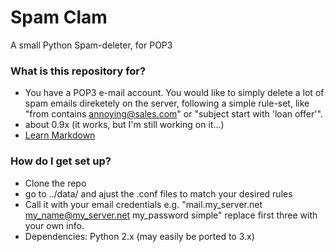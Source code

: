 # Spam Clam #

A small Python Spam-deleter, for POP3

### What is this repository for? ###

* You have a POP3 e-mail account. You would like to simply delete a lot of spam emails direketely on the server, following a simple rule-set, like "from contains annoying@sales.com" or "subject start with 'loan offer'".
* about 0.9x (it works, but I'm still working on it...)
* [Learn Markdown](https://bitbucket.org/tutorials/markdowndemo)

### How do I get set up? ###

* Clone the repo
* go to ../data/ and ajust the .conf files to match your desired rules
* Call it with your email credentials
  e.g. "mail.my_server.net my_name@my_server.net my_password simple"
  replace first three with your own info.
* Dependencies: Python 2.x (may easily be ported to 3.x)